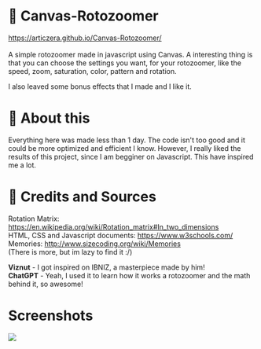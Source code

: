 # 🤯 Canvas-Rotozoomer
https://articzera.github.io/Canvas-Rotozoomer/ <br /><br />
A simple rotozoomer made in javascript using Canvas. A interesting thing is that you can choose the settings you want, for your rotozoomer, like the speed, zoom, saturation, color, pattern and rotation.

I also leaved some bonus effects that I made and I like it.

# 🤔 About this
Everything here was made less than 1 day. The code isn't too good and it could be more optimized and efficient I know. However, I really liked the results of this project, since I am begginer on Javascript. This have inspired me a lot.

# 🤝 Credits and Sources
Rotation Matrix: https://en.wikipedia.org/wiki/Rotation_matrix#In_two_dimensions <br />
HTML, CSS and Javascript documents: https://www.w3schools.com/ <br />
Memories: http://www.sizecoding.org/wiki/Memories <br />
(There is more, but im lazy to find it :/) <br />

<b>Viznut</b> - I got inspired on IBNIZ, a masterpiece made by him! <br />
<b>ChatGPT</b> - Yeah, I used it to learn how it works a rotozoomer and the math behind it, so awesome!

# Screenshots
![](https://github.com/ArTicZera/Canvas-Rotozoomer/assets/69859148/7cd02ec1-19b2-456f-bb49-cb9cb3ba7ed4)


